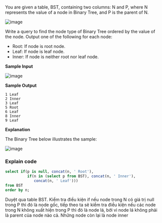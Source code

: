 You are given a table, BST, containing two columns: N and P, where N represents the value of a node in Binary Tree, and P is the parent of N.

![image](https://s3.amazonaws.com/hr-challenge-images/12888/1443818507-5095ab9853-1.png)

Write a query to find the node type of Binary Tree ordered by the value of the node. Output one of the following for each node:

* Root: If node is root node.
* Leaf: If node is leaf node.
* Inner: If node is neither root nor leaf node.

**Sample Input**

![image](https://s3.amazonaws.com/hr-challenge-images/12888/1443818467-30644673f6-2.png)

**Sample Output**
```
1 Leaf
2 Inner
3 Leaf
5 Root
6 Leaf
8 Inner
9 Leaf
```
**Explanation**

The Binary Tree below illustrates the sample:

![image](https://s3.amazonaws.com/hr-challenge-images/12888/1443773633-f9e6fd314e-simply_sql_bst.png)

### Explain code
```SQL
select if(p is null, concat(n, ' Root'), 
          if(n in (select p from BST), concat(n, ' Inner'), 
             concat(n, ' Leaf')))
from BST
order by n;
```
Duyệt qua table BST. Kiểm tra điều kiện if nếu node trong N có giá trị null trong P thì đó là node gốc, tiếp theo ta sẽ kiểm tra điều kiện nếu các node trong N không xuất hiện trong P thì đó là node lá, bởi vì node lá không phải là parent của node nào cả. Những node còn lại là node inner

